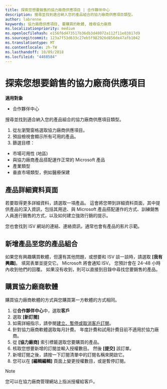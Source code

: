 ```yaml
---
title: 探索您想要銷售的協力廠商供應項目 | 合作夥伴中心
description: 搜尋並找到適合納入您的產品組合的協力廠商供應項目類型。
author: labrenne
keywords: 協力廠商供應項目, 要購買的軟體, 搜尋協力廠商
ms.localizationpriority: medium
ms.openlocfilehash: e156f6d473517b36db3d48072a112f11e83817d9
ms.sourcegitcommit: 123a7f53d633c27eb5f982926d856de47afb1042
ms.translationtype: MT
ms.contentlocale: zh-TW
ms.lasthandoff: 10/09/2018
ms.locfileid: "4488584"
---
```

# <a name="discover-the-third-party-offers-you-want-to-sell"></a>探索您想要銷售的協力廠商供應項目

**適用對象**

-  合作夥伴中心

搜尋並找到適合納入您的產品組合的協力廠商供應項目類型。 

1.  從左瀏覽窗格選取協力廠商供應項目。 
2.  預設檢視會顯示所有可用的產品。 
3.  篩選目標：

- 市場可用性 (地區)
- 與協力廠商產品搭配運作正常的 Microsoft 產品
- 產業類型
- 垂直市場類型，例如醫療保建

## <a name="the-product-details-page"></a>產品詳細資料頁面

若要取得更多詳細資料，請選取一項產品。 這會將您帶到詳細資料頁面，其中提供產品的深入資訊，包括其用途、與 Microsoft 產品搭配運作的方式、訓練銷售人員進行銷售的方式，以及如何建立強效行銷的提示。 

您也會找到 ISV 網站的連結、連絡資訊，通常也會有產品的影片示範。 

## <a name="add-the-product-to-your-portfolio"></a>新增產品至您的產品組合

如果您有興趣購買軟體，但還有其他問題，或想要和 ISV 談一談時，請選取 **\[我有興趣\]**。 填寫表單並提交它。 Microsoft 將會通知 ISV。 您預計會在 24-48 小時內收到他們的回覆。 如果沒有收到，則可以直接到目錄中尋找您要銷售的產品。

## <a name="purchase-the-third-party-software"></a>購買協力廠商軟體

購買協力廠商軟體的方式與您購買第一方軟體的方式相同。 

1. 從**合作夥伴中心**中，選取**客戶**
2. 選取 **\[新訂閱\]**
3. 如需詳細指示，請參閱[建立、暫停或取消客戶訂閱](create-a-new-subscription.md)。
4.  針對協力廠商軟體選取每月計費。 年度計費和試用計費目前不適用於協力廠商。
5.  從 **\[協力廠商\]** 索引標籤選取您要購買的產品。
6.  核取您想要新增的訂閱並輸入授權數目。 然後 **\[提交\]** 該訂單。
7.  新增訂閱之後，請按一下訂閱清單中的訂閱名稱來開啟它。 
8.  您可以在 **\[編輯編輯\]** 頁面上變更授權數目，或是暫停訂閱。

> [!NOTE]  
>  您可以在協力廠商管理網站上指派授權給客戶。

    


